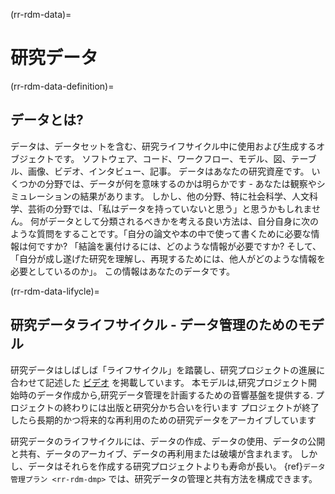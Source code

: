 (rr-rdm-data)=
# 研究データ

(rr-rdm-data-definition)=
## データとは?

データは、データセットを含む、研究ライフサイクル中に使用および生成するオブジェクトです。 ソフトウェア、コード、ワークフロー、モデル、図、テーブル、画像、ビデオ、インタビュー、記事。 データはあなたの研究資産です。 いくつかの分野では、データが何を意味するのかは明らかです - あなたは観察やシミュレーションの結果があります。 しかし、他の分野、特に社会科学、人文科学、芸術の分野では、「私はデータを持っていないと思う」と思うかもしれません。 何がデータとして分類されるべきかを考える良い方法は、自分自身に次のような質問をすることです。「自分の論文や本の中で使って書くために必要な情報は何ですか? 「結論を裏付けるには、どのような情報が必要ですか? そして、「自分が成し遂げた研究を理解し、再現するためには、他人がどのような情報を必要としているのか」。 この情報はあなたのデータです。

(rr-rdm-data-lifycle)=
## 研究データライフサイクル - データ管理のためのモデル

研究データはしばしば「ライフサイクル」を踏襲し、研究プロジェクトの進展に合わせて記述した [ビデオ](https://www.youtube.com/watch?v=-wjFMMQD3UA) を掲載しています。 本モデルは,研究プロジェクト開始時のデータ作成から,研究データ管理を計画するための音響基盤を提供する. プロジェクトの終わりには出版と研究分かち合いを行います プロジェクトが終了したら長期的かつ将来的な再利用のための研究データをアーカイブしています

研究データのライフサイクルには、データの作成、データの使用、データの公開と共有、データのアーカイブ、データの再利用または破壊が含まれます。 しかし、データはそれらを作成する研究プロジェクトよりも寿命が長い。 {ref}`データ管理プラン <rr-rdm-dmp>` では、研究データの管理と共有方法を構成できます。
